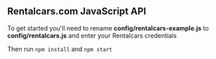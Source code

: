 ## Rentalcars.com JavaScript API
To get started you'll need to rename **config/rentalcars-example.js** to **config/rentalcars.js** and enter your Rentalcars credentials

Then run ``npm install`` and ``npm start``
